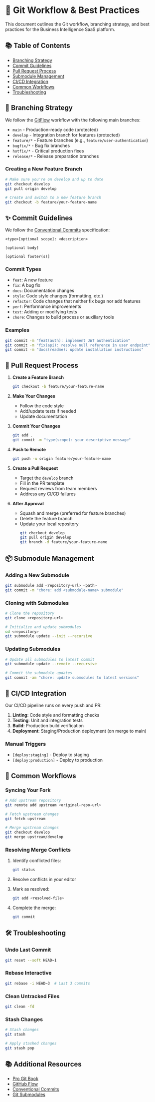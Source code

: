 # 🚀 Git Workflow & Best Practices

This document outlines the Git workflow, branching strategy, and best practices for the Business Intelligence SaaS platform.

## 📚 Table of Contents

- [Branching Strategy](#-branching-strategy)
- [Commit Guidelines](#-commit-guidelines)
- [Pull Request Process](#-pull-request-process)
- [Submodule Management](#-submodule-management)
- [CI/CD Integration](#-cicd-integration)
- [Common Workflows](#-common-workflows)
- [Troubleshooting](#-troubleshooting)

## 🌿 Branching Strategy

We follow the [GitFlow](https://nvie.com/posts/a-successful-git-branching-model/) workflow with the following main branches:

- `main` - Production-ready code (protected)
- `develop` - Integration branch for features (protected)
- `feature/*` - Feature branches (e.g., `feature/user-authentication`)
- `bugfix/*` - Bug fix branches
- `hotfix/*` - Critical production fixes
- `release/*` - Release preparation branches

### Creating a New Feature Branch

```bash
# Make sure you're on develop and up to date
git checkout develop
git pull origin develop

# Create and switch to a new feature branch
git checkout -b feature/your-feature-name
```

## ✨ Commit Guidelines

We follow the [Conventional Commits](https://www.conventionalcommits.org/) specification:

```
<type>[optional scope]: <description>

[optional body]

[optional footer(s)]
```

### Commit Types

- `feat`: A new feature
- `fix`: A bug fix
- `docs`: Documentation changes
- `style`: Code style changes (formatting, etc.)
- `refactor`: Code changes that neither fix bugs nor add features
- `perf`: Performance improvements
- `test`: Adding or modifying tests
- `chore`: Changes to build process or auxiliary tools

### Examples

```bash
git commit -m "feat(auth): implement JWT authentication"
git commit -m "fix(api): resolve null reference in user endpoint"
git commit -m "docs(readme): update installation instructions"
```

## 🔄 Pull Request Process

1. **Create a Feature Branch**
   ```bash
   git checkout -b feature/your-feature-name
   ```

2. **Make Your Changes**
   - Follow the code style
   - Add/update tests if needed
   - Update documentation

3. **Commit Your Changes**
   ```bash
   git add .
   git commit -m "type(scope): your descriptive message"
   ```

4. **Push to Remote**
   ```bash
   git push -u origin feature/your-feature-name
   ```

5. **Create a Pull Request**
   - Target the `develop` branch
   - Fill in the PR template
   - Request reviews from team members
   - Address any CI/CD failures

6. **After Approval**
   - Squash and merge (preferred for feature branches)
   - Delete the feature branch
   - Update your local repository
     ```bash
     git checkout develop
     git pull origin develop
     git branch -d feature/your-feature-name
     ```

## 📦 Submodule Management

### Adding a New Submodule

```bash
git submodule add <repository-url> <path>
git commit -m "chore: add <submodule-name> submodule"
```

### Cloning with Submodules

```bash
# Clone the repository
git clone <repository-url>

# Initialize and update submodules
cd <repository>
git submodule update --init --recursive
```

### Updating Submodules

```bash
# Update all submodules to latest commit
git submodule update --remote --recursive

# Commit the submodule updates
git commit -am "chore: update submodules to latest versions"
```

## 🔄 CI/CD Integration

Our CI/CD pipeline runs on every push and PR:

1. **Linting**: Code style and formatting checks
2. **Testing**: Unit and integration tests
3. **Build**: Production build verification
4. **Deployment**: Staging/Production deployment (on merge to main)

### Manual Triggers

- `[deploy:staging]` - Deploy to staging
- `[deploy:production]` - Deploy to production

## 🔄 Common Workflows

### Syncing Your Fork

```bash
# Add upstream repository
git remote add upstream <original-repo-url>

# Fetch upstream changes
git fetch upstream

# Merge upstream changes
git checkout develop
git merge upstream/develop
```

### Resolving Merge Conflicts

1. Identify conflicted files:
   ```bash
   git status
   ```

2. Resolve conflicts in your editor

3. Mark as resolved:
   ```bash
   git add <resolved-file>
   ```

4. Complete the merge:
   ```bash
   git commit
   ```

## 🛠 Troubleshooting

### Undo Last Commit

```bash
git reset --soft HEAD~1
```

### Rebase Interactive

```bash
git rebase -i HEAD~3  # Last 3 commits
```

### Clean Untracked Files

```bash
git clean -fd
```

### Stash Changes

```bash
# Stash changes
git stash

# Apply stashed changes
git stash pop
```

## 📚 Additional Resources

- [Pro Git Book](https://git-scm.com/book/en/v2)
- [GitHub Flow](https://guides.github.com/introduction/flow/)
- [Conventional Commits](https://www.conventionalcommits.org/)
- [Git Submodules](https://git-scm.com/book/en/v2/Git-Tools-Submodules)
